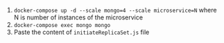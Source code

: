 1. `docker-compose up -d --scale mongo=4 --scale microservice=N` where N is number of instances of the microservice
2. `docker-compose exec mongo mongo`
3. Paste the content of `initiateReplicaSet.js` file